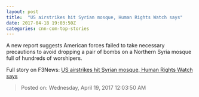 ```yaml
---
layout: post
title:  "US airstrikes hit Syrian mosque, Human Rights Watch says"
date: 2017-04-18 19:03:50Z
categories: cnn-com-top-stories
---
```


A new report suggests American forces failed to take necessary precautions to avoid dropping a pair of bombs on a Northern Syria mosque full of hundreds of worshipers.


Full story on F3News: [US airstrikes hit Syrian mosque, Human Rights Watch says](http://www.f3nws.com/n/KQzB3B)

> Posted on: Wednesday, April 19, 2017 12:03:50 AM
